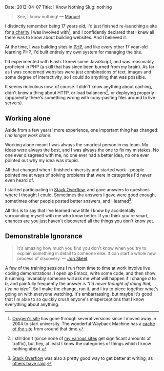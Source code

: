 Date: 2012-04-07
Title: I Know Nothing
Slug: nothing

> See, I know nothing! &mdash; [Manuel][manuel]

I distinctly remember being 17 years old, I'd just finished re-launching a
site for [a charity][oxygen] I was involved with[^1], and I confidently declared
that I knew all there was to know about building websites. And I believed it.

At the time, I was building sites in [PHP][php], and like every other 17
year-old learning PHP, I'd built entirely my own system for managing the site.

I'd experimented with Flash. I knew some JavaScript, and was reasonably
proficient in PHP (a skill that has since been burned from my brain). As far as
I was concerned websites were just combinations of text, images and some degree
of interactivity, so I could do anything that was possible.

It seems ridiculous now, of course. I didn't know anything about caching,
didn't know a thing about HTTP, or load balancers[^2], or deploying properly
(apparently there's something wrong with copy-pasting files around to live
servers).

## Working alone

Aside from a few years' more experience, one important thing has changed: *I no
longer work alone*.

Working alone meant I was always the smartest person in my team. My ideas were
always the best, and I was always the one to fix my mistakes. No one ever
disagreed with me, no one ever had a better idea, no one ever pointed out why
my idea was stupid.

All that changed when I finished university and started work - people pointed
me at ways of solving problems that were in categories I'd never even heard of.

I started participating in [Stack Overflow][stack-overflow], and gave answers
to questions where I thought I could. Sometimes the answers I gave were good
enough, sometimes other people posted better answers, and I learned[^3].

All this is to say that I've learned how little I know by accidentally
surrounding myself with me who know better. If you think you're smart, chances
are you just haven't discovered all the things you don't know yet.

## Demonstrable Ignorance

> It's amazing how much you find you don't know when you try to explain
> something in detail to someone else. It can start a whole new process of
> discovery. &mdash; [Jon Skeet][skeet-quote]

A few of the training sessions I run from time to time at work involve live
coding demonstrations. I open up Emacs, write some code, and then show it
running. Invariably someone will ask me what will happen if I change *a* to
*b*, and painfully frequently the answer is *"I'd never thought of doing that,
I've no idea"*. So I make the change, run it, and I try to piece together
what's going on with everyone watching. It's embarrassing, but maybe it's good
that I'm able to so quickly crush anyone's misperceptions that I know
everything about anything.

[^1]: [Oxygen's site][oxygen] has gone through several versions since I moved
      away in 2004 to start university. The wonderful Wayback Machine has
      a [cache of the site][oxygen-historical] from around that time.
[^2]: I still don't (since none of [my various sites][about-me] get significant
      amounts of traffic), but hey, at least I know the categories of things
      which I know nothing about.
[^3]: [Stack Overflow][stack-overflow] was also a pretty good way to get better
      at writing, as [others have said][coding-horror-writing].

[manuel]: http://www.imdb.com/character/ch0023128/quotes "Manuel, from Fawlty Towers"
[oxygen]: http://www.oxygen-online.org "Find out about Oxygen"
[oxygen-historical]: http://web.archive.org/web/20041126110503/http://www.oxygen-online.org/
[php]: http://php.net/ "Find out about PHP"
[about-me]: http://www.dominicrodger.com/pages/about-me.html "See a list of the sites I currently run, if you're curious"
[stack-overflow]: http://stackoverflow.com/users/20972/dominic-rodger "View my profile on Stack Overflow, a Q&A site for programmers"
[coding-horror-writing]: http://www.codinghorror.com/blog/2011/02/how-to-write-without-writing.html "Jeff Atwood on learning to write with Stack Overflow"
[skeet-quote]: http://blog.stackoverflow.com/2009/10/podcast-71/#comment-40649 "Jon Skeet's comment on a Stack Overflow podcast"